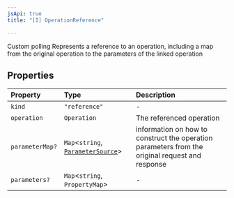 ```yaml
---
jsApi: true
title: "[I] OperationReference"

---
```

Custom polling
Represents a reference to an operation, including a map from the
original operation to the parameters of the linked operation

## Properties

| Property | Type | Description |
| :------ | :------ | :------ |
| `kind` | `"reference"` | - |
| `operation` | `Operation` | The referenced operation |
| `parameterMap?` | `Map`<`string`, [`ParameterSource`](ParameterSource.md)\> | information on how to construct the operation parameters from the original request and response |
| `parameters?` | `Map`<`string`, `PropertyMap`\> | - |
